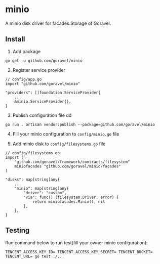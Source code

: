 # minio

A minio disk driver for facades.Storage of Goravel.

## Install

1. Add package

```
go get -u github.com/goravel/minio
```

2. Register service provider

```
// config/app.go
import "github.com/goravel/minio"

"providers": []foundation.ServiceProvider{
    ...
    &minio.ServiceProvider{},
}
```

3. Publish configuration file
dd
```
go run . artisan vendor:publish --package=github.com/goravel/minio
```

4. Fill your minio configuration to `config/minio.go` file

5. Add minio disk to `config/filesystems.go` file

```
// config/filesystems.go
import (
    "github.com/goravel/framework/contracts/filesystem"
    miniofacades "github.com/goravel/minio/facades"
)

"disks": map[string]any{
    ...
    "minio": map[string]any{
        "driver": "custom",
        "via": func() (filesystem.Driver, error) {
            return miniofacades.Minio(), nil
        },
    },
}
```

## Testing

Run command below to run test(fill your owner minio configuration):

```
TENCENT_ACCESS_KEY_ID= TENCENT_ACCESS_KEY_SECRET= TENCENT_BUCKET= TENCENT_URL= go test ./...
```
